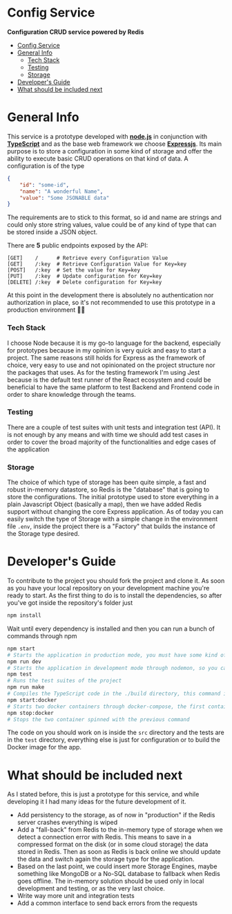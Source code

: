 # Config Service

__Configuration CRUD service powered by Redis__

- [Config Service](#config-service)
- [General Info](#general-info)
    - [Tech Stack](#tech-stack)
    - [Testing](#testing)
    - [Storage](#storage)
- [Developer's Guide](#developers-guide)
- [What should be included next](#what-should-be-included-next)

# General Info

This service is a prototype developed with [**node.js**](https://nodejs.org) in conjunction with [**TypeScript**](https://www.typescriptlang.org/) and as the base web framework we choose [**Expressjs**](https://expressjs.com). Its main purpose is to store a configuration in some kind of storage and offer the ability to execute basic CRUD operations on that kind of data. A configuration is of the type 
```JSON
{
    "id": "some-id",
    "name": "A wonderful Name",
    "value": "Some JSONABLE data"
}
```
The requirements are to stick to this format, so id and name are strings and could only store string values, value could be of any kind of type that can be stored inside a JSON object.

There are **5** public endpoints exposed by the API:
```
[GET]    /      # Retrieve every Configuration Value
[GET]    /:key  # Retrieve Configuration Value for Key=key
[POST]   /:key  # Set the value for Key=key
[PUT]    /:key  # Update configuration for Key=key
[DELETE] /:key  # Delete configuration for Key=key
```
At this point in the development there is absolutely no authentication nor authorization in place, so it's not recommended to use this prototype in a production environment 🏴‍☠️

### Tech Stack

I choose Node because it is my go-to language for the backend, especially for prototypes because in my opinion is very quick and easy to start a project. The same reasons still holds for Express as the framework of choice, very easy to use and not opinionated on the project structure nor the packages that uses. As for the testing framework I'm using Jest because is the default test runner of the React ecosystem and could be beneficial to have the same platform to test Backend and Frontend code in order to share knowledge through the teams. 

### Testing

There are a couple of test suites with unit tests and integration test (API). It is not enough by any means and with time we should add test cases in order to cover the broad majority of the functionalities and edge cases of the application
### Storage

The choice of which type of storage has been quite simple, a fast and robust in-memory datastore, so Redis is the "database" that is going to store the configurations. The initial prototype used to store everything in a plain Javascript Object (basically a map), then we have added Redis support without changing the core Express application. As of today you can easily switch the type of Storage with a simple change in the environment file ```.env```, inside the project there is a "Factory" that builds the instance of the Storage type desired.

# Developer's Guide

To contribute to the project you should fork the project and clone it. As soon as you have your local repository on your development machine you're ready to start. As the first thing to do is to install the dependencies, so after you've got inside the repository's folder just
```bash
npm install
```
Wait until every dependency is installed and then you can run a bunch of commands through npm
```bash
npm start 
# Starts the application in production mode, you must have some kind of Redis server (🐳?) ready to accept connections or it will crash
npm run dev
# Starts the application in development mode through nodemon, so you can develop and any time you change a typescript file your server is restarted. As the default Storage you'll use the Memory type, you can easily swap with Redis (and as for the previous command you must have some kind of Redis server ready) just updating the .env file's DB_TYPE variable.
npm test
# Runs the test suites of the project
npm run make
# Compiles the TypeScript code in the ./build directory, this command is automatically run before npm start
npm start:docker
# Starts two docker containers through docker-compose, the first container that starts is the Redis server, then the application's one. This is the command to "test" the "production" version of the project
npm stop:docker
# Stops the two container spinned with the previous command
```

The code on you should work on is inside the ```src``` directory and the tests are in the ```test``` directory, everything else is just for configuration or to build the Docker image for the app.

# What should be included next

As I stated before, this is just a prototype for this service, and while developing it I had many ideas for the future development of it.

- Add persistency to the storage, as of now in "production" if the Redis server crashes everything is wiped
- Add a "fall-back" from Redis to the in-memory type of storage when we detect a connection error with Redis. This means to save in a compressed format on the disk (or in some cloud storage) the data stored in Redis. Then as soon as Redis is back online we should update the data and switch again the storage type for the application.
- Based on the last point, we could insert more Storage Engines, maybe something like MongoDB or a No-SQL database to fallback when Redis goes offline. The in-memory solution should be used only in local development and testing, or as the very last choice.
- Write way more unit and integration tests
- Add a common interface to send back errors from the requests
